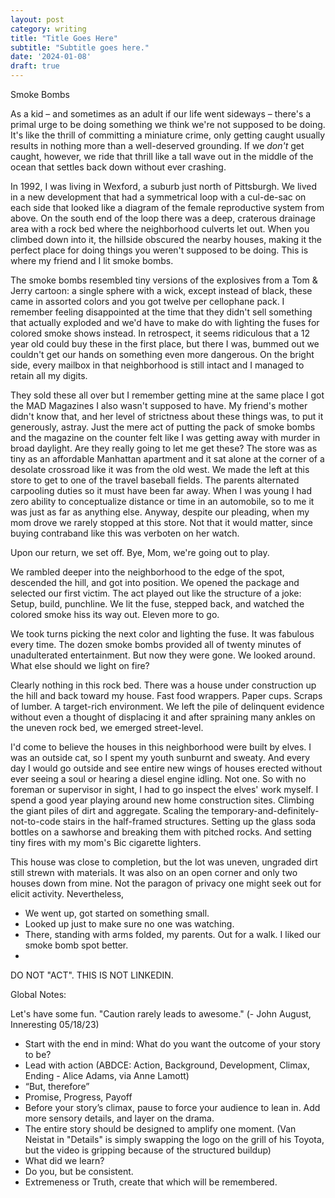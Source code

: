 ```yaml
---
layout: post
category: writing
title: "Title Goes Here"
subtitle: "Subtitle goes here."
date: '2024-01-08'
draft: true
---
```


Smoke Bombs

As a kid – and sometimes as an adult if our life went sideways – there's a primal urge to be doing something we think we're not supposed to be doing. It's like the thrill of committing a miniature crime, only getting caught usually results in nothing more than a well-deserved grounding. If we _don't_ get caught, however, we ride that thrill like a tall wave out in the middle of the ocean that settles back down without ever crashing.

In 1992, I was living in Wexford, a suburb just north of Pittsburgh. We lived in a new development that had a symmetrical loop with a cul-de-sac on each side that looked like a diagram of the female reproductive system from above. On the south end of the loop there was a deep, craterous drainage area with a rock bed where the neighborhood culverts let out. When you climbed down into it, the hillside obscured the nearby houses, making it the perfect place for doing things you weren't supposed to be doing. This is where my friend and I lit smoke bombs.

The smoke bombs resembled tiny versions of the explosives from a Tom & Jerry cartoon: a single sphere with a wick, except instead of black, these came in assorted colors and you got twelve per cellophane pack. I remember feeling disappointed at the time that they didn't sell something that actually exploded and we'd have to make do with lighting the fuses for colored smoke shows instead. In retrospect, it seems ridiculous that a 12 year old could buy these in the first place, but there I was, bummed out we couldn't get our hands on something even more dangerous. On the bright side, every mailbox in that neighborhood is still intact and I managed to retain all my digits.

They sold these all over but I remember getting mine at the same place I got the MAD Magazines I also wasn't supposed to have. My friend's mother didn't know that, and her level of strictness about these things was, to put it generously, astray. Just the mere act of putting the pack of smoke bombs and the magazine on the counter felt like I was getting away with murder in broad daylight. Are they really going to let me get these? The store was as tiny as an affordable Manhattan apartment and it sat alone at the corner of a desolate crossroad like it was from the old west. We made the left at this store to get to one of the travel baseball fields. The parents alternated carpooling duties so it must have been far away. When I was young I had zero ability to conceptualize distance or time in an automobile, so to me it was just as far as anything else. Anyway, despite our pleading, when my mom drove we rarely stopped at this store. Not that it would matter, since buying contraband like this was verboten on her watch.

Upon our return, we set off. Bye, Mom, we're going out to play.

We rambled deeper into the neighborhood to the edge of the spot, descended the hill, and got into position. We opened the package and selected our first victim. The act played out like the structure of a joke: Setup, build, punchline. We lit the fuse, stepped back, and watched the colored smoke hiss its way out. Eleven more to go.

We took turns picking the next color and lighting the fuse. It was fabulous every time. The dozen smoke bombs provided all of twenty minutes of unadulterated entertainment. But now they were gone. We looked around. What else should we light on fire?

Clearly nothing in this rock bed. There was a house under construction up the hill and back toward my house. Fast food wrappers. Paper cups. Scraps of lumber. A target-rich environment. We left the pile of delinquent evidence without even a thought of displacing it and after spraining many ankles on the uneven rock bed, we emerged street-level.

I'd come to believe the houses in this neighborhood were built by elves. I was an outside cat, so I spent my youth sunburnt and sweaty. And every day I would go outside and see entire new wings of houses erected without ever seeing a soul or hearing a diesel engine idling. Not one. So with no foreman or supervisor in sight, I had to go inspect the elves' work myself. I spend a good year playing around new home construction sites. Climbing the giant piles of dirt and aggregate. Scaling the temporary-and-definitely-not-to-code stairs in the half-framed structures. Setting up the glass soda bottles on a sawhorse and breaking them with pitched rocks. And setting tiny fires with my mom's Bic cigarette lighters.

This house was close to completion, but the lot was uneven, ungraded dirt still strewn with materials. It was also on an open corner and only two houses down from mine. Not the paragon of privacy one might seek out for elicit activity. Nevertheless, 

- We went up, got started on something small.
- Looked up just to make sure no one was watching.
- There, standing with arms folded, my parents. Out for a walk. I liked our smoke bomb spot better.
- 


<!-- notes for next time: add the next section, maybe about getting them back to the house and then lighting them off, the feeling of getting away with something...where does that lead? Dunno, figure it out. Maybe also talk about how the store itself holds a stronger place in my memory than the smoke bombs. Why is that? Also, and this might, you know, be important - something has to happen for this story to qualify as a story. It can wander away from smoke bombs somewhat, but action must take place. -->

DO NOT "ACT". THIS IS NOT LINKEDIN.

Global Notes:

Let's have some fun. "Caution rarely leads to awesome." (- John August, Inneresting 05/18/23)

- Start with the end in mind: What do you want the outcome of your story to be?
- Lead with action (ABDCE: Action, Background, Development, Climax, Ending - Alice Adams, via Anne Lamott)
- “But, therefore”
- Promise, Progress, Payoff
- Before your story’s climax, pause to force your audience to lean in. Add more sensory details, and layer on the drama.
- The entire story should be designed to amplify one moment. (Van Neistat in "Details" is simply swapping the logo on the grill of his Toyota, but the video is gripping because of the structured buildup)
- What did we learn?
- Do you, but be consistent.
- Extremeness or Truth, create that which will be remembered.